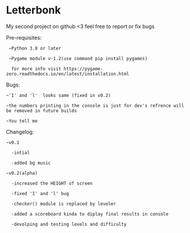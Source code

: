 # Letterbonk
My second project on github <3
feel free to report or fix bugs


Pre-requisites:

     ~Python 3.8 or later

     ~Pygame module v-1.2(use command pip install pygames)

      for more info visit https://pygame-zero.readthedocs.io/en/latest/installation.html



Bugs:

    ~'I' and 'l'  looks same (fixed in v0.2)

    ~the numbers printing in the console is just for dev's refrence will be removed in future builds

    ~You tell me

Changelog:

    ~v0.1

      -intial   
       
      -added bg music

    ~v0.2(alpha)

      -increased the HEIGHT of screen

      -fixed 'I' and 'l' bug

      -checker() module is replaced by leveler

      -added a scoreboard kinda to diplay final results in console

      -devolping and testing levels and difficulty
